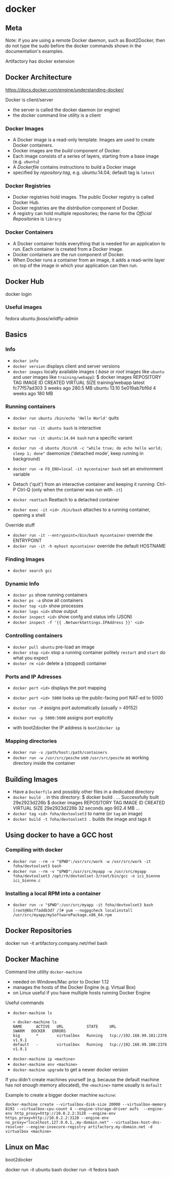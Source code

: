 docker
======

## Meta

Note: if you are using a remote Docker daemon, such as Boot2Docker, then do not type the sudo before the docker commands shown in the documentation's examples.

Artifactory has docker extension


## Docker Architecture

https://docs.docker.com/engine/understanding-docker/

Docker is client/server

- the server is called the docker daemon (or engine)
- the docker command line utility is a client

### Docker Images

- A Docker image is a read-only template. Images are used to create Docker containers.
- Docker images are the *build* component of Docker.
- Each image consists of a series of layers, starting from a base image (e.g. `ubuntu`)
- A *Dockerfile* contains instructions to build a Docker image
- specified by *repository:tag*, e.g. ubuntu:14.04; default tag is `latest`

### Docker Registries

- Docker registries hold images. The public Docker registry is called Docker Hub.
- Docker registries are the *distribution* component of Docker.
- A registry can hold multiple repositories; the name for the *Official Repositories* is `library`

### Docker Containers

- A Docker container holds everything that is needed for an application to run. Each container is created from a Docker image.
- Docker containers are the *run* component of Docker.
- When Docker runs a container from an image, it adds a read-write layer on top of the image in which your application can then run.

## Docker Hub

docker login

### Useful images

fedora
ubuntu
jboss/wildfly-admin



## Basics



### Info

- `docker info`
- `docker version` displays client and server versions
- `docker images` locally available images ( _base_ or _root_ images like `ubuntu` and _user_ images like `training/webapp`):
        $ docker images
        REPOSITORY       TAG      IMAGE ID      CREATED      VIRTUAL SIZE
        training/webapp  latest   fc77f57ad303  3 weeks ago  280.5 MB
        ubuntu           13.10    5e019ab7bf6d  4 weeks ago  180 MB

### Running containers

- `docker run ubuntu /bin/echo 'Hello World'` quits
- `docker run -it ubuntu bash` is interactive
- `docker run -it ubuntu:14.04 bash` run a specific variant
- `docker run -d ubuntu /bin/sh -c "while true; do echo hello world; sleep 1; done"`
  daemonize ('detached mode', keep running in background)
- `docker run -e FO_ENV=local -it mycontainer bash` set an environment variable

- Detach ('quit') from an interactive container and keeping it running: Ctrl-P Ctrl-Q (only when the container was run with `-it`)
- `docker reattach` Reattach to a detached container

- `docker exec -it <id> /bin/bash` attaches to a running container, opening a shell

Override stuff

- `docker run -it --entrypoint=/bin/bash mycontainer` override the ENTRYPOINT
- `docker run -it -h myhost mycontainer` override the default HOSTNAME


### Finding Images

- `docker search gcc`


### Dynamic Info

- `docker ps` show running containers
- `docker ps -a` show all containers
- `docker top <id>` show processes
- `docker logs <id>` show output
- `docker inspect <id>` show confg and status info (JSON)
- `docker inspect -f '{{ .NetworkSettings.IPAddress }}' <id>`

### Controlling containers

- `docker pull ubuntu` pre-load an image
- `docker stop <id>` stop a running container politely
  `restart` and `start` do what you expect
- `docker rm <id>` delete a (stopped) container


### Ports and IP Adresses

- `docker port <id>` displays the port mapping
- `docker port <id> 5000` looks up the public-facing port NAT-ed to 5000

- `docker run -P` assigns port automatically (usually > 49152)
- `docker run -p 5000:5000` assigns port explicitly

- with boot2docker the IP address is `boot2docker ip`

### Mapping directories

- `docker run -v /path/host:/path/containers`
- `docker run -w /usr/src/pesche` use `/usr/src/pesche` as working directory inside the container

## Building Images

- Have a `Dockerfile` and possibly other files in a dedicated directory
- `docker build .` in this directory:
        $ docker build .
        ...
        Successfully built 29e2923d226b
        $ docker images
        REPOSITORY                          TAG                 IMAGE ID            CREATED              VIRTUAL SIZE
        <none>                              <none>              29e2923d226b        32 seconds ago       902.4 MB
        ...
- `docker tag <id> foha/devtoolset3` to name (or `tag` an image)
- `docker build -t foha/devtoolset3 .` builds the image and tags it


## Using docker to have a GCC host

### Compiling with docker

- `docker run --rm -v "$PWD":/usr/src/work -w /usr/src/work -it foha/devtoolset3 bash`
- `docker run --rm -v "$PWD":/usr/src/myapp -w /usr/src/myapp foha/devtoolset3 /opt/rh/devtoolset-3/root/bin/gcc -o ici_bienne ici_bienne.c`

### Installing a local RPM into a container

- `docker run -v "$PWD":/usr/src/myapp -it foha/devtoolset3 bash`
  `[root@6bcffaddb3d7 /]# yum --nogpgcheck localinstall /usr/src/myapp/mySoftwarePackage.x86_64.rpm`


## Docker Repositories

docker run -it artifactory.company.net/rhel bash


## Docker Machine

Command line utility `docker-machine`

- needed on Windows/Mac prior to Docker 1.12
- manages the hosts of the Docker Engine (e.g. Virtual Box)
- on Linux useful if you have multiple hosts running Docker Engine

Useful commands

- `docker-machine ls`
  ```
  > docker-machine ls
  NAME      ACTIVE   URL          STATE     URL                         SWARM   DOCKER   ERRORS
  big       *        virtualbox   Running   tcp://192.168.99.101:2376           v1.9.1
  default   -        virtualbox   Running   tcp://192.168.99.100:2376           v1.9.1
  ```
- `docker-machine ip <machine>`
- `docker-machine env <machine>`
- `docker-machine upgrade` to get a newer docker version

If you didn't create machines yourself (e.g. because the default machine has not enough memory allocated),
the `<machine>` name usually is `default`

Example to create a bigger docker machine `machine`:

    docker-machine create --virtualbox-disk-size 20000 --virtualbox-memory 8192 --virtualbox-cpu-count 4 --engine-storage-driver aufs  --engine-env http_proxy=http://10.0.2.2:3128 --engine-env https_proxy=http://10.0.2.2:3128 --engine-env no_proxy="localhost,127.0.0.1,.my-domain.net" --virtualbox-host-dns-resolver --engine-insecure-registry artifactory.my-domain.net -d virtualbox <machine>


## Linux on Mac

boot2docker

docker run -it ubuntu bash
docker run -it fedora bash

